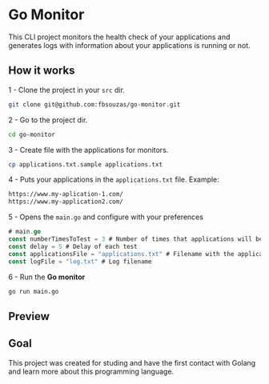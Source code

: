 # Go Monitor

This CLI project monitors the health check of your applications and generates logs with information about your applications is running or not.

## How it works

1 - Clone the project in your `src` dir.
```sh
git clone git@github.com:fbsouzas/go-monitor.git
```

2 - Go to the project dir.
```sh
cd go-monitor
```

3 - Create file with the applications for monitors.
```sh
cp applications.txt.sample applications.txt
```

4 - Puts your applications in the `applications.txt` file. Example:
```sh
https://www.my-aplication-1.com/
https://www.my-application2.com/
```
5 - Opens the `main.go` and configure with your preferences
```go
# main.go
const numberTimesToTest = 3 # Number of times that applications will be test
const delay = 5 # Delay of each test
const applicationsFile = "applications.txt" # Filename with the applications
const logFile = "log.txt" # Log filename
```

6 - Run the **Go monitor**
```sh
go run main.go
```

## Preview

## Goal

This project was created for studing and have the first contact with Golang and learn more about this programming language.

